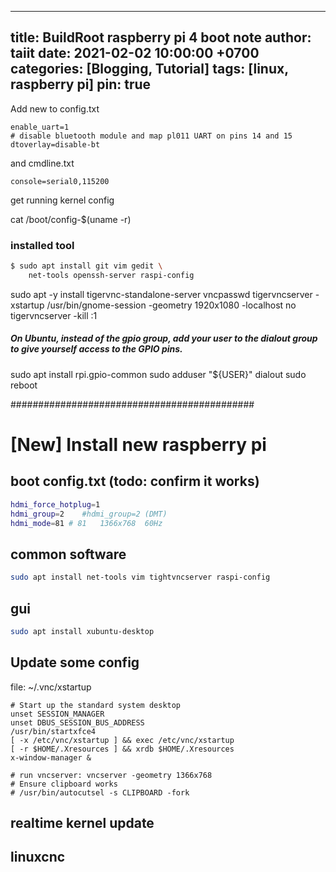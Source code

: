 
---
title: BuildRoot raspberry pi 4 boot note
author: taiit
date: 2021-02-02 10:00:00 +0700
categories: [Blogging, Tutorial]
tags: [linux, raspberry pi]
pin: true
---

Add new to config.txt
```
enable_uart=1
# disable bluetooth module and map pl011 UART on pins 14 and 15
dtoverlay=disable-bt
```
and cmdline.txt
```
console=serial0,115200
```

get running kernel config

cat /boot/config-$(uname -r)


### installed tool
```bash
$ sudo apt install git vim gedit \
    net-tools openssh-server raspi-config
```


sudo apt -y install tigervnc-standalone-server
vncpasswd
tigervncserver -xstartup /usr/bin/gnome-session -geometry 1920x1080 -localhost no
tigervncserver -kill :1
##### On Ubuntu, instead of the gpio group, add your user to the dialout group to give yourself access to the GPIO pins.
sudo apt install rpi.gpio-common
sudo adduser "${USER}" dialout
sudo reboot

############################################
# [New] Install new raspberry pi
## boot config.txt (todo: confirm it works)
```bash
hdmi_force_hotplug=1 
hdmi_group=2	#hdmi_group=2 (DMT)
hdmi_mode=81 # 81   1366x768  60Hz
```
## common software
```bash
sudo apt install net-tools vim tightvncserver raspi-config
```

## gui
```bash
sudo apt install xubuntu-desktop
```
## Update some config

file: ~/.vnc/xstartup
```
# Start up the standard system desktop
unset SESSION_MANAGER
unset DBUS_SESSION_BUS_ADDRESS
/usr/bin/startxfce4
[ -x /etc/vnc/xstartup ] && exec /etc/vnc/xstartup
[ -r $HOME/.Xresources ] && xrdb $HOME/.Xresources
x-window-manager &

# run vncserver: vncserver -geometry 1366x768
# Ensure clipboard works
# /usr/bin/autocutsel -s CLIPBOARD -fork
```

## realtime kernel update

## linuxcnc
